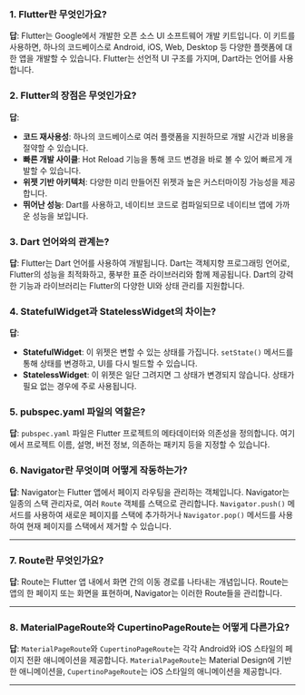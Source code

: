 
### 1. Flutter란 무엇인가요?
**답**: Flutter는 Google에서 개발한 오픈 소스 UI 소프트웨어 개발 키트입니다. 이 키트를 사용하면, 하나의 코드베이스로 Android, iOS, Web, Desktop 등 다양한 플랫폼에 대한 앱을 개발할 수 있습니다. Flutter는 선언적 UI 구조를 가지며, Dart라는 언어를 사용합니다.

### 2. Flutter의 장점은 무엇인가요?
**답**: 
- **코드 재사용성**: 하나의 코드베이스로 여러 플랫폼을 지원하므로 개발 시간과 비용을 절약할 수 있습니다.
- **빠른 개발 사이클**: Hot Reload 기능을 통해 코드 변경을 바로 볼 수 있어 빠르게 개발할 수 있습니다.
- **위젯 기반 아키텍처**: 다양한 미리 만들어진 위젯과 높은 커스터마이징 가능성을 제공합니다.
- **뛰어난 성능**: Dart를 사용하고, 네이티브 코드로 컴파일되므로 네이티브 앱에 가까운 성능을 보입니다.

### 3. Dart 언어와의 관계는?
**답**: Flutter는 Dart 언어를 사용하여 개발됩니다. Dart는 객체지향 프로그래밍 언어로, Flutter의 성능을 최적화하고, 풍부한 표준 라이브러리와 함께 제공됩니다. Dart의 강력한 기능과 라이브러리는 Flutter의 다양한 UI와 상태 관리를 지원합니다.

### 4. StatefulWidget과 StatelessWidget의 차이는?
**답**: 
- **StatefulWidget**: 이 위젯은 변할 수 있는 상태를 가집니다. `setState()` 메서드를 통해 상태를 변경하고, UI를 다시 빌드할 수 있습니다.
- **StatelessWidget**: 이 위젯은 일단 그려지면 그 상태가 변경되지 않습니다. 상태가 필요 없는 경우에 주로 사용됩니다.

### 5. pubspec.yaml 파일의 역할은?
**답**: `pubspec.yaml` 파일은 Flutter 프로젝트의 메타데이터와 의존성을 정의합니다. 여기에서 프로젝트 이름, 설명, 버전 정보, 의존하는 패키지 등을 지정할 수 있습니다.

### 6. Navigator란 무엇이며 어떻게 작동하는가?

**답**: Navigator는 Flutter 앱에서 페이지 라우팅을 관리하는 객체입니다. Navigator는 일종의 스택 관리자로, 여러 `Route` 객체를 스택으로 관리합니다. `Navigator.push()` 메서드를 사용하여 새로운 페이지를 스택에 추가하거나 `Navigator.pop()` 메서드를 사용하여 현재 페이지를 스택에서 제거할 수 있습니다.

---

### 7. Route란 무엇인가요?

**답**: Route는 Flutter 앱 내에서 화면 간의 이동 경로를 나타내는 개념입니다. Route는 앱의 한 페이지 또는 화면을 표현하며, Navigator는 이러한 Route들을 관리합니다. 

---

### 8. MaterialPageRoute와 CupertinoPageRoute는 어떻게 다른가요?

**답**: `MaterialPageRoute`와 `CupertinoPageRoute`는 각각 Android와 iOS 스타일의 페이지 전환 애니메이션을 제공합니다. `MaterialPageRoute`는 Material Design에 기반한 애니메이션을, `CupertinoPageRoute`는 iOS 스타일의 애니메이션을 제공합니다.

---

